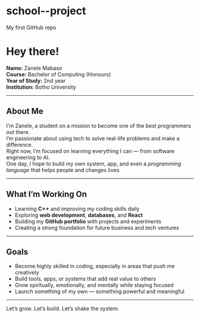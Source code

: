 # school--project
My first GitHub repo

# Hey there!

**Name:** Zanele Mabaso  
**Course:** Bachelor of Computing (Honours)  
**Year of Study:**  2nd year  
**Institution:** Botho University

---

## About Me

I'm Zanele, a student on a mission to become one of the best programmers out there.  
I’m passionate about using tech to solve real-life problems and make a difference.  
Right now, I’m focused on learning everything I can — from software engineering to AI.  
One day, I hope to build my own system, app, and even a *programming language* that helps people and changes lives.

---

## What I’m Working On

- Learning **C++** and improving my coding skills daily  
- Exploring **web development**, **databases**, and **React**  
- Building my **GitHub portfolio** with projects and experiments  
- Creating a strong foundation for future business and tech ventures

---

## Goals

- Become highly skilled in coding, especially in areas that push me creatively  
- Build tools, apps, or systems that add real value to others  
- Grow spiritually, emotionally, and mentally while staying focused  
- Launch something of my own — something powerful and meaningful

---

Let’s grow. Let’s build. Let’s shake the system.
